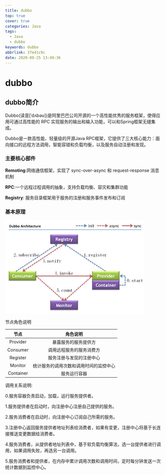 ```yaml
---
title: dubbo
top: true
cover: true
categories: Java
tags:
  - Java
  - dubbo
keywords: dubbo
abbrlink: 37e41c9c
date: 2020-09-25 13:49:36
---
```


# dubbo

## dubbo简介

Dubbo(读音[ˈdʌbəʊ])是阿里巴巴公司开源的一个高性能优秀的服务框架，使得应用可通过高性能的 RPC 实现服务的输出和输入功能，可以和Spring框架无缝集成。

Dubbo是一款高性能、轻量级的开源Java RPC框架，它提供了三大核心能力：面向接口的远程方法调用，智能容错和负载均衡，以及服务自动注册和发现。

### 主要核心部件

**Remoting**:网络通信框架，实现了 sync-over-async 和 request-response 消息机制

**RPC**:一个远程过程调用的抽象，支持负载均衡、容灾和集群功能

**Registry**: 服务目录框架用于服务的注册和服务事件发布和订阅

### 基本原理

![dubbo架构图](../../../images/java/dubbo/dubbo架构图.jpg)

节点角色说明

|  节点   | 角色说明  |
|  :----:  | :----:  |
| Provider  | 暴露服务的服务提供方 |
| Consumer  | 调用远程服务的服务消费方 |
| Register  | 服务注册与发现的注册中心 |
| Monitor   | 统计服务的调用次数和调用时间的监控中心 |
| Container | 服务运行容器 |

调用关系说明:

0.服务容器负责启动，加载，运行服务提供者。

1.服务提供者在启动时，向注册中心注册自己提供的服务。

2.服务消费者在启动时，向注册中心订阅自己所需的服务。

3.注册中心返回服务提供者地址列表给消费者，如果有变更，注册中心将基于长连接推送变更数据给消费者。

4.服务消费者，从提供者地址列表中，基于软负载均衡算法，选一台提供者进行调用，如果调用失败，再选另一台调用。

5.服务消费者和提供者，在内存中累计调用次数和调用时间，定时每分钟发送一次统计数据到监控中心。